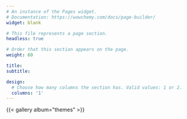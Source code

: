 ```yaml
---
# An instance of the Pages widget.
# Documentation: https://wowchemy.com/docs/page-builder/
widget: blank

# This file represents a page section.
headless: true

# Order that this section appears on the page.
weight: 60

title: 
subtitle:

design:
  # Choose how many columns the section has. Valid values: 1 or 2.
  columns: '1'
---
```


{{< gallery album="themes" >}}